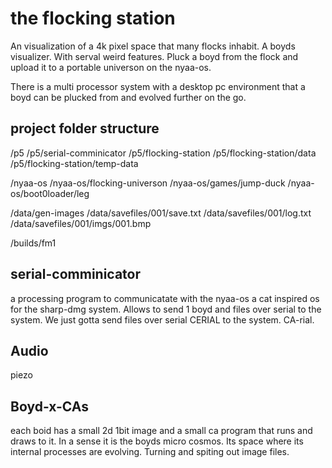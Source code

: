 # the flocking station

An visualization of a 4k pixel space that many flocks inhabit. A boyds visualizer. With serval
weird features. Pluck a boyd from the flock and upload it to a portable universon on the nyaa-os.

There is a multi processor system with a desktop pc environment that a boyd can be plucked from
and evolved further on the go.



## project folder structure

/p5
/p5/serial-comminicator
/p5/flocking-station
/p5/flocking-station/data
/p5/flocking-station/temp-data

/nyaa-os
/nyaa-os/flocking-universon
/nyaa-os/games/jump-duck
/nyaa-os/boot0loader/leg

/data/gen-images
/data/savefiles/001/save.txt
/data/savefiles/001/log.txt
/data/savefiles/001/imgs/001.bmp

/builds/fm1


## serial-comminicator

a processing program to communicatate with the nyaa-os a cat inspired os
for the sharp-dmg system. Allows to send 1 boyd and files over serial to the system.
We just gotta send files over serial CERIAL to the system. CA-rial. 

## Audio
piezo 

## Boyd-x-CAs
each boid has a small 2d 1bit image and a small ca program that runs and draws to it. In a 
sense it is the boyds micro cosmos. Its space where its internal processes are evolving.
Turning and spiting out image files.

## 

